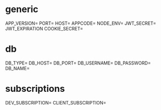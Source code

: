 # generic
APP_VERSION=
PORT=
HOST=
APPCODE=
NODE_ENV=
JWT_SECRET=
JWT_EXPIRATION
COOKIE_SECRET=

# db
DB_TYPE=
DB_HOST=
DB_PORT=
DB_USERNAME=
DB_PASSWORD=
DB_NAME=

# subscriptions
DEV_SUBSCRIPTION=
CLIENT_SUBSCRIPTION=